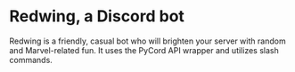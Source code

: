 # Redwing, a Discord bot

Redwing is a friendly, casual bot who will brighten your server with random and Marvel-related fun. It uses the PyCord API wrapper and utilizes slash commands.
